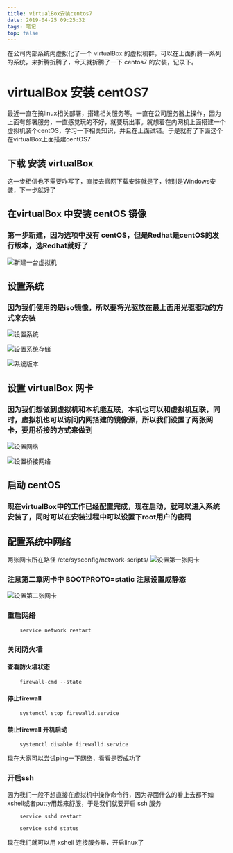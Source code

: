 ```yaml
---
title: virtualBox安装centos7
date: 2019-04-25 09:25:32
tags: 笔记
top: false
---
```


在公司内部系统内虚拟化了一个 virtualBox 的虚拟机群，可以在上面折腾一系列的系统，来折腾折腾了，今天就折腾了一下 centos7 的安装，记录下。

<!-- more -->

# virtualBox 安装 centOS7
最近一直在搞linux相关部署，搭建相关服务等。一直在公司服务器上操作，因为上面有部署服务，一直感觉玩的不好，就要玩出事。就想着在内网机上面搭建一个虚拟机装个centOS，学习一下相关知识，并且在上面试错。于是就有了下面这个在virtualBox上面搭建centOS7

## 下载 安装 virtualBox 

这一步相信也不需要咋写了，直接去官网下载安装就是了，特别是Windows安装，下一步就好了

## 在virtualBox 中安装 centOS 镜像

### 第一步新建，因为选项中没有 centOS，但是Redhat是centOS的发行版本，选Redhat就好了

![新建一台虚拟机](virtualboxSet.jpg)

## 设置系统

### 因为我们使用的是iso镜像，所以要将光驱放在最上面用光驱驱动的方式来安装
![设置系统](setSystem.jpg)

![设置系统存储](setSystemIso.jpg)

![系统版本](centosversion.jpg)

## 设置 virtualBox 网卡

### 因为我们想做到虚拟机和本机能互联，本机也可以和虚拟机互联，同时，虚拟机也可以访问内网搭建的镜像源，所以我们设置了两张网卡，要用桥接的方式来做到

![设置网络](network1.jpg)

![设置桥接网络](network2.jpg)

## 启动 centOS

### 现在virtualBox中的工作已经配置完成，现在启动，就可以进入系统安装了，同时可以在安装过程中可以设置下root用户的密码

## 配置系统中网络
两张网卡所在路径 /etc/sysconfig/network-scripts/
![设置第一张网卡](eth0.jpg)

### 注意第二章网卡中 BOOTPROTO=static 注意设置成静态
![设置第二张网卡](eth1.jpg)

### 重启网络
```
    service network restart
```
### 关闭防火墙

#### 查看防火墙状态
```
    firewall-cmd --state
```
#### 停止firewall
```
    systemctl stop firewalld.service
```
#### 禁止firewall 开机启动
```
    systemctl disable firewalld.service
```
现在大家可以尝试ping一下网络，看看是否成功了

### 开启ssh

因为我们一般不想直接在虚拟机中操作命令行，因为界面什么的看上去都不如xshell或者putty用起来舒服，于是我们就要开启 ssh 服务
```
    service sshd restart

    service sshd status
```
现在我们就可以用 xshell 连接服务器，开启linux了
